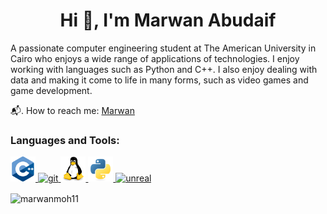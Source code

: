 
<h1 align="center">Hi 👋, I'm Marwan Abudaif</h1
![GitHub Logo](C:\Users\Marwan\Downloads)                                             
<h3 align="center">A passionate computer engineering student at The American University in Cairo who enjoys a wide range of applications of technologies. I enjoy working with languages such as Python and C++. I also enjoy dealing with data and making it come to life in many forms, such as video games and game development.</h3>

<br />

<p>📬. How to reach me: <a href="mailto:MarwanMo11@aucegypt.edu">Marwan</a></p>



<h3 align="left">Languages and Tools:</h3>
<p align="left"> <a href="https://www.w3schools.com/cpp/" target="_blank" rel="noreferrer"> <img src="https://raw.githubusercontent.com/devicons/devicon/master/icons/cplusplus/cplusplus-original.svg" alt="cplusplus" width="40" height="40"/> </a> <a href="https://git-scm.com/" target="_blank" rel="noreferrer"> <img src="https://www.vectorlogo.zone/logos/git-scm/git-scm-icon.svg" alt="git" width="40" height="40"/> </a> <a href="https://www.linux.org/" target="_blank" rel="noreferrer"> <img src="https://raw.githubusercontent.com/devicons/devicon/master/icons/linux/linux-original.svg" alt="linux" width="40" height="40"/> </a> <a href="https://www.python.org" target="_blank" rel="noreferrer"> <img src="https://raw.githubusercontent.com/devicons/devicon/master/icons/python/python-original.svg" alt="python" width="40" height="40"/> </a> <a href="https://unrealengine.com/" target="_blank" rel="noreferrer"> <img src="https://raw.githubusercontent.com/kenangundogan/fontisto/036b7eca71aab1bef8e6a0518f7329f13ed62f6b/icons/svg/brand/unreal-engine.svg" alt="unreal" width="40" height="40"/> </a> </p>

<p><img align="center" src="https://github-readme-stats.vercel.app/api/top-langs?username=marwanmoh11&show_icons=true&locale=en&layout=compact" alt="marwanmoh11" /></p>

